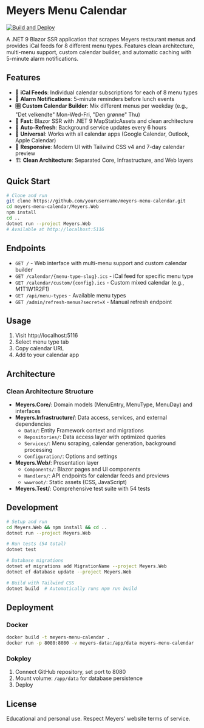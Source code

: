 # Meyers Menu Calendar

[![Build and Deploy](https://github.com/larssg/meyers-menu-calendar/actions/workflows/build-and-deploy.yml/badge.svg)](https://github.com/larssg/meyers-menu-calendar/actions/workflows/build-and-deploy.yml)

A .NET 9 Blazor SSR application that scrapes Meyers restaurant menus and provides iCal feeds for 8 different menu types.
Features clean architecture, multi-menu support, custom calendar builder, and automatic caching with 5-minute alarm
notifications.

## Features

- 📅 **iCal Feeds**: Individual calendar subscriptions for each of 8 menu types
- 🔔 **Alarm Notifications**: 5-minute reminders before lunch events
- 🎛️ **Custom Calendar Builder**: Mix different menus per weekday (e.g., "Det velkendte" Mon-Wed-Fri, "Den grønne" Thu)
- 🚀 **Fast**: Blazor SSR with .NET 9 MapStaticAssets and clean architecture
- 🔄 **Auto-Refresh**: Background service updates every 6 hours
- 📱 **Universal**: Works with all calendar apps (Google Calendar, Outlook, Apple Calendar)
- 🎨 **Responsive**: Modern UI with Tailwind CSS v4 and 7-day calendar preview
- 🏗️ **Clean Architecture**: Separated Core, Infrastructure, and Web layers

## Quick Start

```bash
# Clone and run
git clone https://github.com/yourusername/meyers-menu-calendar.git
cd meyers-menu-calendar/Meyers.Web
npm install
cd ..
dotnet run --project Meyers.Web
# Available at http://localhost:5116
```

## Endpoints

- `GET /` - Web interface with multi-menu support and custom calendar builder
- `GET /calendar/{menu-type-slug}.ics` - iCal feed for specific menu type
- `GET /calendar/custom/{config}.ics` - Custom mixed calendar (e.g., M1T1W1R2F1)
- `GET /api/menu-types` - Available menu types
- `GET /admin/refresh-menus?secret=X` - Manual refresh endpoint

## Usage

1. Visit http://localhost:5116
2. Select menu type tab
3. Copy calendar URL
4. Add to your calendar app

## Architecture

### Clean Architecture Structure

- **Meyers.Core/**: Domain models (MenuEntry, MenuType, MenuDay) and interfaces
- **Meyers.Infrastructure/**: Data access, services, and external dependencies
    - `Data/`: Entity Framework context and migrations
    - `Repositories/`: Data access layer with optimized queries
    - `Services/`: Menu scraping, calendar generation, background processing
    - `Configuration/`: Options and settings
- **Meyers.Web/**: Presentation layer
    - `Components/`: Blazor pages and UI components
    - `Handlers/`: API endpoints for calendar feeds and previews
    - `wwwroot/`: Static assets (CSS, JavaScript)
- **Meyers.Test/**: Comprehensive test suite with 54 tests

## Development

```bash
# Setup and run
cd Meyers.Web && npm install && cd ..
dotnet run --project Meyers.Web

# Run tests (54 total)
dotnet test

# Database migrations
dotnet ef migrations add MigrationName --project Meyers.Web
dotnet ef database update --project Meyers.Web

# Build with Tailwind CSS
dotnet build  # Automatically runs npm run build
```

## Deployment

### Docker

```bash
docker build -t meyers-menu-calendar .
docker run -p 8080:8080 -v meyers-data:/app/data meyers-menu-calendar
```

### Dokploy

1. Connect GitHub repository, set port to 8080
2. Mount volume: `/app/data` for database persistence
3. Deploy

## License

Educational and personal use. Respect Meyers' website terms of service.
